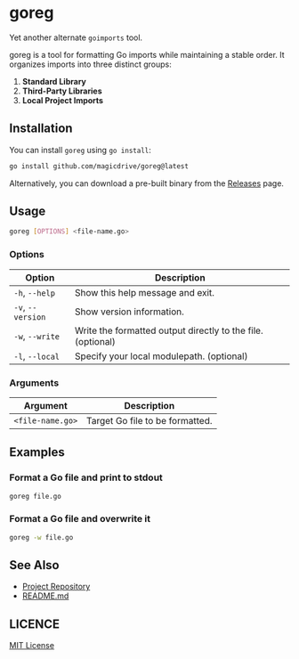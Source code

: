 # goreg

Yet another alternate `goimports` tool.

goreg is a tool for formatting Go imports while maintaining a stable order. It organizes imports into three distinct groups:

1. **Standard Library**
2. **Third-Party Libraries**
3. **Local Project Imports**

## Installation

You can install `goreg` using `go install`:

```sh
go install github.com/magicdrive/goreg@latest
```

Alternatively, you can download a pre-built binary from the [Releases](https://github.com/magicdrive/goreg/releases) page.

## Usage

```sh
goreg [OPTIONS] <file-name.go>
```

### Options

| Option            | Description |
|-------------------|-------------|
| `-h`, `--help`    | Show this help message and exit. |
| `-v`, `--version` | Show version information. |
| `-w`, `--write`   | Write the formatted output directly to the file. (optional)|
| `-l`, `--local`   | Specify your local modulepath. (optional)|

### Arguments

| Argument         | Description |
|------------------|-------------|
| `<file-name.go>` | Target Go file to be formatted. |

## Examples

### Format a Go file and print to stdout
```sh
goreg file.go
```

### Format a Go file and overwrite it
```sh
goreg -w file.go
```

## See Also
- [Project Repository](https://github.com/magicdrive/goreg)
- [README.md](https://github.com/magicdrive/goreg/README.md)


LICENCE
-----

[MIT License](https://github.com/magicdrive/goreg/LICENCE)
